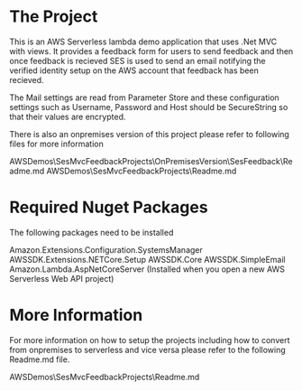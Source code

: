 The Project
===========
This is an AWS Serverless lambda demo application that uses .Net MVC with views. It provides a feedback form for
users to send feedback and then once feedback is recieved SES is used to send an email notifying the verified identity
setup on the AWS account that feedback has been recieved.

The Mail settings are read from Parameter Store and these configuration settings such as Username, Password and Host
should be SecureString so that their values are encrypted.

There is also an onpremises version of this project please refer to following files for more information

AWSDemos\SesMvcFeedbackProjects\OnPremisesVersion\SesFeedback\Readme.md 
AWSDemos\SesMvcFeedbackProjects\Readme.md

Required Nuget Packages
=======================
The following packages need to be installed

Amazon.Extensions.Configuration.SystemsManager
AWSSDK.Extensions.NETCore.Setup
AWSSDK.Core
AWSSDK.SimpleEmail
Amazon.Lambda.AspNetCoreServer (Installed when you open a new AWS Serverless Web API project)

More Information
================
For more information on how to setup the projects including how to convert from onpremises to serverless and vice versa
please refer to the following Readme.md file.

AWSDemos\SesMvcFeedbackProjects\Readme.md
